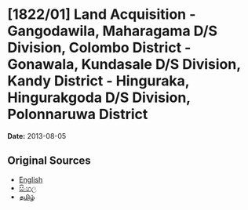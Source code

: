 # [1822/01] Land Acquisition - Gangodawila, Maharagama D/S Division, Colombo District - Gonawala, Kundasale D/S Division, Kandy District - Hinguraka, Hingurakgoda D/S Division, Polonnaruwa District

**Date:** 2013-08-05

## Original Sources

- [English](https://documents.gov.lk/view/extra-gazettes/2013/8/1822-01_E.pdf)
- [සිංහල](https://documents.gov.lk/view/extra-gazettes/2013/8/1822-01_S.pdf)
- [தமிழ்](https://documents.gov.lk/view/extra-gazettes/2013/8/1822-01_T.pdf)
